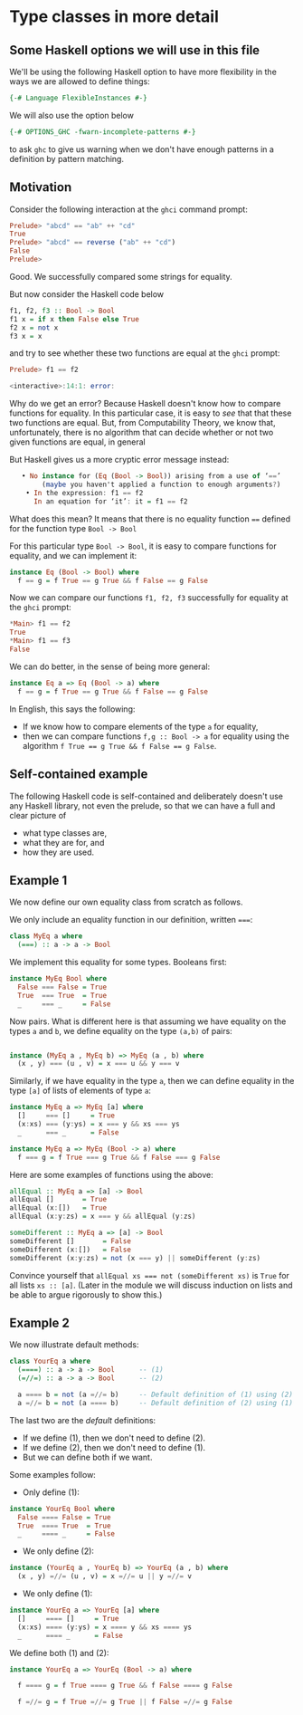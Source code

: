 # Type classes in more detail

## Some Haskell options we will use in this file

We'll be using the following Haskell option to have more flexibility in the ways we are allowed to define things:

```haskell
{-# Language FlexibleInstances #-}
```

We will also use the option below
```haskell
{-# OPTIONS_GHC -fwarn-incomplete-patterns #-}
```
to ask `ghc` to give us warning when we don't have enough patterns in a definition by pattern matching.

## Motivation

Consider the following interaction at the `ghci` command prompt:
```hs
Prelude> "abcd" == "ab" ++ "cd"
True
Prelude> "abcd" == reverse ("ab" ++ "cd")
False
Prelude>
```
Good. We successfully compared some strings for equality.

But now consider the Haskell code below
```haskell
f1, f2, f3 :: Bool -> Bool
f1 x = if x then False else True
f2 x = not x
f3 x = x
```
and try to see whether these two functions are equal at the `ghci` prompt:
```hs
Prelude> f1 == f2

<interactive>:14:1: error:
```
Why do we get an error? Because Haskell doesn't know how to compare functions for equality. In this particular case, it is easy to *see* that that these two functions are equal. But, from Computability Theory, we know that, unfortunately, there is no algorithm that can decide whether or not two given functions are equal, in general

But Haskell gives us a more cryptic error message instead:
```hs
   • No instance for (Eq (Bool -> Bool)) arising from a use of ‘==’
        (maybe you haven't applied a function to enough arguments?)
    • In the expression: f1 == f2
      In an equation for ‘it’: it = f1 == f2
```
What does this mean? It means that there is no equality function `==` defined for the function type `Bool -> Bool`

For this particular type `Bool -> Bool`, it is easy to compare functions for equality, and we can implement it:
```hs
instance Eq (Bool -> Bool) where
  f == g = f True == g True && f False == g False
```
Now we can compare our functions `f1, f2, f3` successfully for equality at the `ghci` prompt:
```hs
*Main> f1 == f2
True
*Main> f1 == f3
False
```
We can do better, in the sense of being more general:
```haskell
instance Eq a => Eq (Bool -> a) where
  f == g = f True == g True && f False == g False
```

In English, this says the following:
 * If we know how to compare elements of the type `a` for equality,
 * then we can compare functions `f,g :: Bool -> a` for equality using the algorithm `f True == g True && f False == g False`.


## Self-contained example

The following Haskell code is self-contained and deliberately doesn't use any Haskell library, not even the prelude, so that we can have a full and clear picture of

 * what type classes are,
 * what they are for, and
 * how they are used.

## Example 1

We now define our own equality class from scratch as follows.

We only include an equality function in our definition, written `===`:

```haskell
class MyEq a where
  (===) :: a -> a -> Bool
```
We implement this equality for some types. Booleans first:
```haskell
instance MyEq Bool where
  False === False = True
  True  === True  = True
  _     === _     = False
```
Now pairs. What is different here is that assuming we have equality on the types `a` and `b`, we define equality on the type `(a,b)` of pairs:
```haskell

instance (MyEq a , MyEq b) => MyEq (a , b) where
  (x , y) === (u , v) = x === u && y === v
```
Similarly, if we have equality in the type `a`, then we can define equality in the type `[a]` of lists of elements of type `a`:
```haskell
instance MyEq a => MyEq [a] where
  []     === []     = True
  (x:xs) === (y:ys) = x === y && xs === ys
  _      === _      = False

instance MyEq a => MyEq (Bool -> a) where
  f === g = f True === g True && f False === g False
```
Here are some examples of functions using the above:
```haskell
allEqual :: MyEq a => [a] -> Bool
allEqual []       = True
allEqual (x:[])   = True
allEqual (x:y:zs) = x === y && allEqual (y:zs)

someDifferent :: MyEq a => [a] -> Bool
someDifferent []       = False
someDifferent (x:[])   = False
someDifferent (x:y:zs) = not (x === y) || someDifferent (y:zs)
```

Convince yourself that `allEqual xs === not (someDifferent xs)` is `True` for all lists `xs :: [a]`. (Later in the module we will discuss induction on lists and be able to argue rigorously to show this.)

## Example 2

We now illustrate default methods:
```haskell
class YourEq a where
  (====) :: a -> a -> Bool      -- (1)
  (=//=) :: a -> a -> Bool      -- (2)

  a ==== b = not (a =//= b)     -- Default definition of (1) using (2)
  a =//= b = not (a ==== b)     -- Default definition of (2) using (1)
```
The last two are the *default* definitions:

 * If we define (1), then we don't need to define (2).
 * If we define (2), then we don't need to define (1).
 * But we can define both if we want.


Some examples follow:

* Only define (1):

```haskell
instance YourEq Bool where
  False ==== False = True
  True  ==== True  = True
  _     ==== _     = False
```
* We only define (2):
```haskell
instance (YourEq a , YourEq b) => YourEq (a , b) where
  (x , y) =//= (u , v) = x =//= u || y =//= v
```
* We only define (1):
```haskell
instance YourEq a => YourEq [a] where
  []     ==== []     = True
  (x:xs) ==== (y:ys) = x ==== y && xs ==== ys
  _      ==== _      = False
```
We define both (1) and (2):
```haskell
instance YourEq a => YourEq (Bool -> a) where

  f ==== g = f True ==== g True && f False ==== g False

  f =//= g = f True =//= g True || f False =//= g False
```
